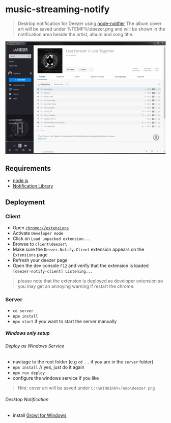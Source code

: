 # music-streaming-notify

> Desktop notification for Deezer using [node-notifier](https://github.com/mikaelbr/node-notifier)
> The album cover art will be saved under %TEMP%\deezer.png and will be shown in the notification area beside the artist, album and song title.

![Demo](deezer.gif)

## Requirements
+ [node.js](https://nodejs.org)
+ [Notification Library](https://github.com/mikaelbr/node-notifier#requirements)

## Deployment
### Client
+ Open [``chrome://extensions``](chrome://extensions)
+ Activate ``Developer mode``
+ Click on ``Load unpacked extension...``
+ Browse to ``client\deezer\``
+ Make sure the ``Deezer.Notify.Client`` extension appears on the ``Extensions`` page
+ Refresh your deezer page
+ Open the dev console ``F12`` and verify that the extension is loaded
``
[deezer-notify-client] Listening...
``

> please note that the extension is deployed as developer extension so you may get an annoying warning if restart the chrome.

### Server
+ ``cd server``
+ ``npm install``
+ ``npm start`` if you want to start the server manually


##### Windows only setup

######  Deploy as Windows Service

+ navitage to the root folder (e.g ``cd ..`` if you are in the ``server`` folder)
+ ``npm install``  // yes, just do it again
+ ``npm run deploy``
+ configure the windows service if you like
> Hint: cover art will be saved under ``C:\%WINDIR0%\Temp\deezer.png`` 

###### Desktop Notification
+ install [Growl for Windows](http://www.growlforwindows.com/)

